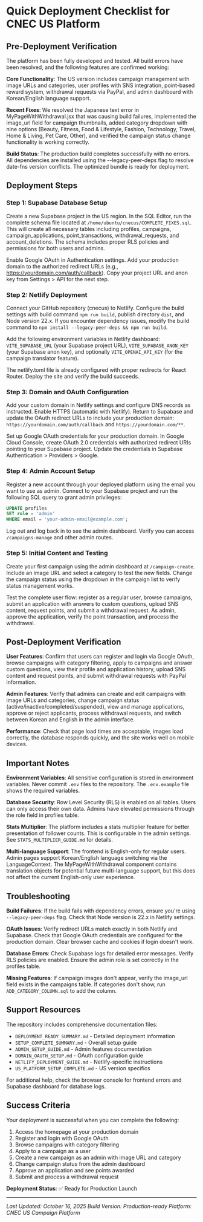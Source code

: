 # Quick Deployment Checklist for CNEC US Platform

## Pre-Deployment Verification

The platform has been fully developed and tested. All build errors have been resolved, and the following features are confirmed working:

**Core Functionality**: The US version includes campaign management with image URLs and categories, user profiles with SNS integration, point-based reward system, withdrawal requests via PayPal, and admin dashboard with Korean/English language support.

**Recent Fixes**: We resolved the Japanese text error in MyPageWithWithdrawal.jsx that was causing build failures, implemented the image_url field for campaign thumbnails, added category dropdown with nine options (Beauty, Fitness, Food & Lifestyle, Fashion, Technology, Travel, Home & Living, Pet Care, Other), and verified the campaign status change functionality is working correctly.

**Build Status**: The production build completes successfully with no errors. All dependencies are installed using the --legacy-peer-deps flag to resolve date-fns version conflicts. The optimized bundle is ready for deployment.

## Deployment Steps

### Step 1: Supabase Database Setup

Create a new Supabase project in the US region. In the SQL Editor, run the complete schema file located at `/home/ubuntu/cnecus/COMPLETE_FIXES.sql`. This will create all necessary tables including profiles, campaigns, campaign_applications, point_transactions, withdrawal_requests, and account_deletions. The schema includes proper RLS policies and permissions for both users and admins.

Enable Google OAuth in Authentication settings. Add your production domain to the authorized redirect URLs (e.g., https://yourdomain.com/auth/callback). Copy your project URL and anon key from Settings > API for the next step.

### Step 2: Netlify Deployment

Connect your GitHub repository (cnecus) to Netlify. Configure the build settings with build command `npm run build`, publish directory `dist`, and Node version 22.x. If you encounter dependency issues, modify the build command to `npm install --legacy-peer-deps && npm run build`.

Add the following environment variables in Netlify dashboard: `VITE_SUPABASE_URL` (your Supabase project URL), `VITE_SUPABASE_ANON_KEY` (your Supabase anon key), and optionally `VITE_OPENAI_API_KEY` (for the campaign translator feature).

The netlify.toml file is already configured with proper redirects for React Router. Deploy the site and verify the build succeeds.

### Step 3: Domain and OAuth Configuration

Add your custom domain in Netlify settings and configure DNS records as instructed. Enable HTTPS (automatic with Netlify). Return to Supabase and update the OAuth redirect URLs to include your production domain: `https://yourdomain.com/auth/callback` and `https://yourdomain.com/**`.

Set up Google OAuth credentials for your production domain. In Google Cloud Console, create OAuth 2.0 credentials with authorized redirect URIs pointing to your Supabase project. Update the credentials in Supabase Authentication > Providers > Google.

### Step 4: Admin Account Setup

Register a new account through your deployed platform using the email you want to use as admin. Connect to your Supabase project and run the following SQL query to grant admin privileges:

```sql
UPDATE profiles 
SET role = 'admin' 
WHERE email = 'your-admin-email@example.com';
```

Log out and log back in to see the admin dashboard. Verify you can access `/campaigns-manage` and other admin routes.

### Step 5: Initial Content and Testing

Create your first campaign using the admin dashboard at `/campaign-create`. Include an image URL and select a category to test the new fields. Change the campaign status using the dropdown in the campaign list to verify status management works.

Test the complete user flow: register as a regular user, browse campaigns, submit an application with answers to custom questions, upload SNS content, request points, and submit a withdrawal request. As admin, approve the application, verify the point transaction, and process the withdrawal.

## Post-Deployment Verification

**User Features**: Confirm that users can register and login via Google OAuth, browse campaigns with category filtering, apply to campaigns and answer custom questions, view their profile and application history, upload SNS content and request points, and submit withdrawal requests with PayPal information.

**Admin Features**: Verify that admins can create and edit campaigns with image URLs and categories, change campaign status (active/inactive/completed/suspended), view and manage applications, approve or reject applicants, process withdrawal requests, and switch between Korean and English in the admin interface.

**Performance**: Check that page load times are acceptable, images load correctly, the database responds quickly, and the site works well on mobile devices.

## Important Notes

**Environment Variables**: All sensitive configuration is stored in environment variables. Never commit `.env` files to the repository. The `.env.example` file shows the required variables.

**Database Security**: Row Level Security (RLS) is enabled on all tables. Users can only access their own data. Admins have elevated permissions through the role field in profiles table.

**Stats Multiplier**: The platform includes a stats multiplier feature for better presentation of follower counts. This is configurable in the admin settings. See `STATS_MULTIPLIER_GUIDE.md` for details.

**Multi-language Support**: The frontend is English-only for regular users. Admin pages support Korean/English language switching via the LanguageContext. The MyPageWithWithdrawal component contains translation objects for potential future multi-language support, but this does not affect the current English-only user experience.

## Troubleshooting

**Build Failures**: If the build fails with dependency errors, ensure you're using `--legacy-peer-deps` flag. Check that Node version is 22.x in Netlify settings.

**OAuth Issues**: Verify redirect URLs match exactly in both Netlify and Supabase. Check that Google OAuth credentials are configured for the production domain. Clear browser cache and cookies if login doesn't work.

**Database Errors**: Check Supabase logs for detailed error messages. Verify RLS policies are enabled. Ensure the admin role is set correctly in the profiles table.

**Missing Features**: If campaign images don't appear, verify the image_url field exists in the campaigns table. If categories don't show, run `ADD_CATEGORY_COLUMN.sql` to add the column.

## Support Resources

The repository includes comprehensive documentation files:

- `DEPLOYMENT_READY_SUMMARY.md` - Detailed deployment information
- `SETUP_COMPLETE_SUMMARY.md` - Overall setup guide  
- `ADMIN_SETUP_GUIDE.md` - Admin features documentation
- `DOMAIN_OAUTH_SETUP.md` - OAuth configuration guide
- `NETLIFY_DEPLOYMENT_GUIDE.md` - Netlify-specific instructions
- `US_PLATFORM_SETUP_COMPLETE.md` - US version specifics

For additional help, check the browser console for frontend errors and Supabase dashboard for database logs.

## Success Criteria

Your deployment is successful when you can complete the following:

1. Access the homepage at your production domain
2. Register and login with Google OAuth
3. Browse campaigns with category filtering
4. Apply to a campaign as a user
5. Create a new campaign as an admin with image URL and category
6. Change campaign status from the admin dashboard
7. Approve an application and see points awarded
8. Submit and process a withdrawal request

**Deployment Status**: ✅ Ready for Production Launch

---

*Last Updated: October 16, 2025*
*Build Version: Production-ready*
*Platform: CNEC US Campaign Platform*

